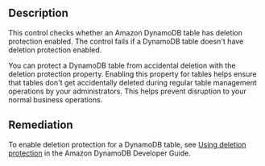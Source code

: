 ## Description

This control checks whether an Amazon DynamoDB table has deletion protection enabled. The control fails if a DynamoDB table doesn't have deletion protection enabled.

You can protect a DynamoDB table from accidental deletion with the deletion protection property. Enabling this property for tables helps ensure that tables don't get accidentally deleted during regular table management operations by your administrators. This helps prevent disruption to your normal business operations.

## Remediation

To enable deletion protection for a DynamoDB table, see [Using deletion protection](https://docs.aws.amazon.com/amazondynamodb/latest/developerguide/WorkingWithTables.Basics.html#WorkingWithTables.Basics.DeletionProtection) in the Amazon DynamoDB Developer Guide.